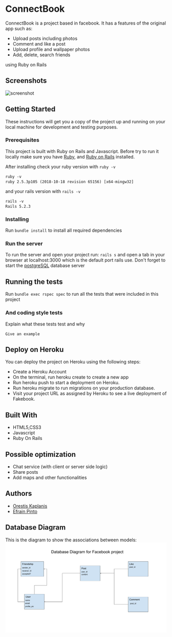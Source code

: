 # ConnectBook

ConnectBook is a project based in facebook. It has a features of the original app such as: 
* Upload posts including photos
* Comment and like a post
* Upload profile and wallpaper photos
* Add, delete, search friends

using Ruby on Rails

## Screenshots

 ![screenshot](https://github.com/userman95/facebook/blob/master/screensgots.png)
 
## Getting Started

These instructions will get you a copy of the project up and running on your local machine for development and testing purposes.

### Prerequisites

This project is built with Ruby on Rails and Javascript. Before try to run it locally make sure you have [Ruby](https://www.ruby-lang.org/en/documentation/installation/), and [Ruby on Rails](https://www.tutorialspoint.com/ruby-on-rails/rails-installation.htm) installed. 

After installing check your ruby version with `ruby -v`

```
ruby -v
ruby 2.5.3p105 (2018-10-18 revision 65156) [x64-mingw32]
```
and your rails version with `rails -v`

```
rails -v
Rails 5.2.3
```

### Installing

Run `bundle install` to install all required dependencies

### Run the server 

To run the server and open your project run: `rails s` and open a tab in your browser at localhost:3000 which is the default port rails use. Don't forget to start the [postgreSQL](https://tableplus.com/blog/2018/10/how-to-start-stop-restart-postgresql-server.html) database server

## Running the tests

Run `bundle exec rspec spec` to run all the tests that were included in this project 

### And coding style tests

Explain what these tests test and why

```
Give an example
```

## Deploy on Heroku

You can deploy the project on Heroku using the following steps:

* Create a Heroku Account
* On the terminal, run heroku create to create a new app
* Run heroku push to start a deployment on Heroku.
* Run heroku migrate to run migrations on your production database.
* Visit your project URL as assigned by Heroku to see a live deployment of Fakebook.

## Built With

* HTML5,CSS3
* Javascript
* Ruby On Rails

## Possible optimization

* Chat service (with client or server side logic)
* Share posts
* Add maps and other functionalities

## Authors

* [Orestis Kaplanis](https://github.com/userman95)
* [Efrain Pinto](https://github.com/efrapp)

## Database Diagram
This is the diagram to show the associations between models: ![Database diagram](https://github.com/efrapp/facebook/blob/develop/public/facebook_db_diagram.png)
